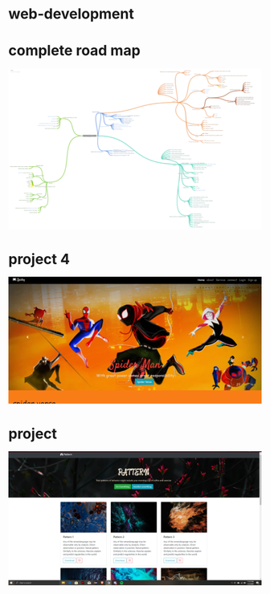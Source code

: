 # web-development

# complete road map

![](images/roadmap.png)

# project 4

![](images/project4.png)

# project 

![](images/project.png)
